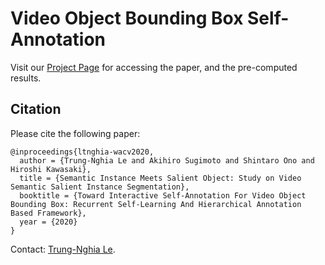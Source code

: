 Video Object Bounding Box Self-Annotation 
=====================================================================================

Visit our [Project Page](https://sites.google.com/view/ltnghia/research/video_self_annotation) for accessing the paper, and the pre-computed results.

Citation
--------------

Please cite the following paper: 

    @inproceedings{ltnghia-wacv2020,
      author = {Trung-Nghia Le and Akihiro Sugimoto and Shintaro Ono and Hiroshi Kawasaki},
      title = {Semantic Instance Meets Salient Object: Study on Video Semantic Salient Instance Segmentation},
      booktitle = {Toward Interactive Self-Annotation For Video Object Bounding Box: Recurrent Self-Learning And Hierarchical Annotation Based Framework},
      year = {2020}
    }

Contact: [Trung-Nghia Le](https://sites.google.com/view/ltnghia).
